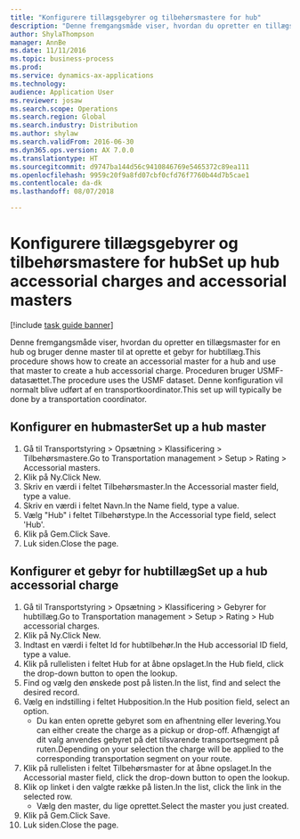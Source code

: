 ```yaml
--- 
title: "Konfigurere tillægsgebyrer og tilbehørsmastere for hub"
description: "Denne fremgangsmåde viser, hvordan du opretter en tillægsmaster for en hub og bruger denne master til at oprette et gebyr for hubtillæg."
author: ShylaThompson
manager: AnnBe
ms.date: 11/11/2016
ms.topic: business-process
ms.prod: 
ms.service: dynamics-ax-applications
ms.technology: 
audience: Application User
ms.reviewer: josaw
ms.search.scope: Operations
ms.search.region: Global
ms.search.industry: Distribution
ms.author: shylaw
ms.search.validFrom: 2016-06-30
ms.dyn365.ops.version: AX 7.0.0
ms.translationtype: HT
ms.sourcegitcommit: d9747ba144d56c9410846769e5465372c89ea111
ms.openlocfilehash: 9959c20f9a8fd07cbf0cfd76f7760b44d7b5cae1
ms.contentlocale: da-dk
ms.lasthandoff: 08/07/2018

---
```

# <a name="set-up-hub-accessorial-charges-and-accessorial-masters"></a><span data-ttu-id="6255d-103">Konfigurere tillægsgebyrer og tilbehørsmastere for hub</span><span class="sxs-lookup"><span data-stu-id="6255d-103">Set up hub accessorial charges and accessorial masters</span></span>

[!include [task guide banner](../../includes/task-guide-banner.md)]

<span data-ttu-id="6255d-104">Denne fremgangsmåde viser, hvordan du opretter en tillægsmaster for en hub og bruger denne master til at oprette et gebyr for hubtillæg.</span><span class="sxs-lookup"><span data-stu-id="6255d-104">This procedure shows how to create an accessorial master for a hub and use that master to create a hub accessorial charge.</span></span> <span data-ttu-id="6255d-105">Proceduren bruger USMF-datasættet.</span><span class="sxs-lookup"><span data-stu-id="6255d-105">The procedure uses the USMF dataset.</span></span> <span data-ttu-id="6255d-106">Denne konfiguration vil normalt blive udført af en transportkoordinator.</span><span class="sxs-lookup"><span data-stu-id="6255d-106">This set up will typically be done by a transportation coordinator.</span></span>


## <a name="set-up-a-hub-master"></a><span data-ttu-id="6255d-107">Konfigurer en hubmaster</span><span class="sxs-lookup"><span data-stu-id="6255d-107">Set up a hub master</span></span>
1. <span data-ttu-id="6255d-108">Gå til Transportstyring > Opsætning > Klassificering > Tilbehørsmastere.</span><span class="sxs-lookup"><span data-stu-id="6255d-108">Go to Transportation management > Setup > Rating > Accessorial masters.</span></span>
2. <span data-ttu-id="6255d-109">Klik på Ny.</span><span class="sxs-lookup"><span data-stu-id="6255d-109">Click New.</span></span>
3. <span data-ttu-id="6255d-110">Skriv en værdi i feltet Tilbehørsmaster.</span><span class="sxs-lookup"><span data-stu-id="6255d-110">In the Accessorial master field, type a value.</span></span>
4. <span data-ttu-id="6255d-111">Skriv en værdi i feltet Navn.</span><span class="sxs-lookup"><span data-stu-id="6255d-111">In the Name field, type a value.</span></span>
5. <span data-ttu-id="6255d-112">Vælg "Hub" i feltet Tilbehørstype.</span><span class="sxs-lookup"><span data-stu-id="6255d-112">In the Accessorial type field, select 'Hub'.</span></span>
6. <span data-ttu-id="6255d-113">Klik på Gem.</span><span class="sxs-lookup"><span data-stu-id="6255d-113">Click Save.</span></span>
7. <span data-ttu-id="6255d-114">Luk siden.</span><span class="sxs-lookup"><span data-stu-id="6255d-114">Close the page.</span></span>

## <a name="set-up-a-hub-accessorial-charge"></a><span data-ttu-id="6255d-115">Konfigurer et gebyr for hubtillæg</span><span class="sxs-lookup"><span data-stu-id="6255d-115">Set up a hub accessorial charge</span></span>
1. <span data-ttu-id="6255d-116">Gå til Transportstyring > Opsætning > Klassificering > Gebyrer for hubtillæg.</span><span class="sxs-lookup"><span data-stu-id="6255d-116">Go to Transportation management > Setup > Rating > Hub accessorial charges.</span></span>
2. <span data-ttu-id="6255d-117">Klik på Ny.</span><span class="sxs-lookup"><span data-stu-id="6255d-117">Click New.</span></span>
3. <span data-ttu-id="6255d-118">Indtast en værdi i feltet Id for hubtilbehør.</span><span class="sxs-lookup"><span data-stu-id="6255d-118">In the Hub accessorial ID field, type a value.</span></span>
4. <span data-ttu-id="6255d-119">Klik på rullelisten i feltet Hub for at åbne opslaget.</span><span class="sxs-lookup"><span data-stu-id="6255d-119">In the Hub field, click the drop-down button to open the lookup.</span></span>
5. <span data-ttu-id="6255d-120">Find og vælg den ønskede post på listen.</span><span class="sxs-lookup"><span data-stu-id="6255d-120">In the list, find and select the desired record.</span></span>
6. <span data-ttu-id="6255d-121">Vælg en indstilling i feltet Hubposition.</span><span class="sxs-lookup"><span data-stu-id="6255d-121">In the Hub position field, select an option.</span></span>
    * <span data-ttu-id="6255d-122">Du kan enten oprette gebyret som en afhentning eller levering.</span><span class="sxs-lookup"><span data-stu-id="6255d-122">You can either create the charge as a pickup or drop-off.</span></span> <span data-ttu-id="6255d-123">Afhængigt af dit valg anvendes gebyret på det tilsvarende transportsegment på ruten.</span><span class="sxs-lookup"><span data-stu-id="6255d-123">Depending on your selection the charge will be applied to the corresponding transportation segment on your route.</span></span>  
7. <span data-ttu-id="6255d-124">Klik på rullelisten i feltet Tilbehørsmaster for at åbne opslaget.</span><span class="sxs-lookup"><span data-stu-id="6255d-124">In the Accessorial master field, click the drop-down button to open the lookup.</span></span>
8. <span data-ttu-id="6255d-125">Klik op linket i den valgte række på listen.</span><span class="sxs-lookup"><span data-stu-id="6255d-125">In the list, click the link in the selected row.</span></span>
    * <span data-ttu-id="6255d-126">Vælg den master, du lige oprettet.</span><span class="sxs-lookup"><span data-stu-id="6255d-126">Select the master you just created.</span></span>  
9. <span data-ttu-id="6255d-127">Klik på Gem.</span><span class="sxs-lookup"><span data-stu-id="6255d-127">Click Save.</span></span>
10. <span data-ttu-id="6255d-128">Luk siden.</span><span class="sxs-lookup"><span data-stu-id="6255d-128">Close the page.</span></span>


